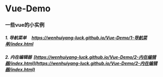 # Vue-Demo
### 一些vue的小实例

##### 1. 导航菜单          [ https://wenhuiyang-luck.github.io/Vue-Demo/1-导航菜单/index.html ](https://wenhuiyang-luck.github.io/Vue-Demo/1-导航菜单/index.html)

##### 2. 内在编辑器  [https://wenhuiyang-luck.github.io/Vue-Demo/2-内在编辑器/index.html](https://wenhuiyang-luck.github.io/Vue-Demo/2-内在编辑器/index.html)

